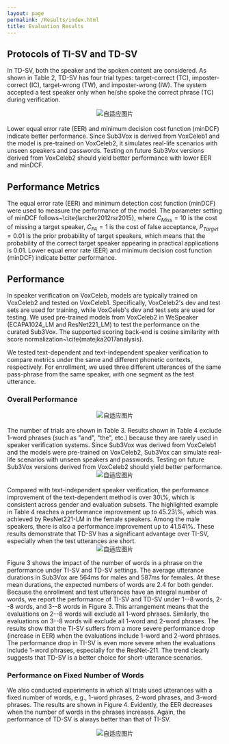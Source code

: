 ```yaml
---
layout: page
permalink: /Results/index.html
title: Evaluation Results
---
```


<html lang="en">
<head>
<meta charset="UTF-8">
<meta name="viewport" content="width=device-width, initial-scale=1.0">
<title>自适应图片</title>
<style>
  .center {
    text-align: center;
  }
  .responsive-img1 {
    max-width: 75%;
    height: auto;
  }
  .responsive-img2 {
  max-width: 75%;
  height: auto;
  }
</style>
</head>
<body>
<div class="center">
</div>
</body>
</html>

## Protocols of TI-SV and TD-SV

In TD-SV, both the speaker and the spoken content are considered. As shown in Table 2, TD-SV has four trial types: target-correct (TC), imposter-correct (IC), target-wrong (TW), and imposter-wrong (IW). The system accepted a test speaker only when he/she spoke the correct phrase (TC) during verification.

<center>
<img src="https://slash1028.github.io/Image/Table2.png" class="responsive-img1" alt="自适应图片">
</center>
<br>
Lower equal error rate (EER) and minimum decision cost function (minDCF) indicate better performance. Since Sub3Vox is derived from VoxCeleb1 and the model is pre-trained on VoxCeleb2, it simulates real-life scenarios with unseen speakers and passwords. Testing on future Sub3Vox versions derived from VoxCeleb2 should yield better performance with lower EER and minDCF.

## Performance Metrics
The equal error rate (EER) and minimum detection cost function (minDCF) were used to measure the performance of the model. The parameter setting of minDCF follows~\cite{larcher2012rsr2015}, where $C_{Miss}=10$ is the cost of missing a target speaker, $C_{FA}=1$ is the cost of false acceptance, $P_{Target}=0.01$ is the prior probability of target speakers, which means that the probability of the correct target speaker appearing in practical applications is 0.01. Lower equal error rate (EER) and minimum decision cost function (minDCF) indicate better performance. 

## Performance
In speaker verification on VoxCeleb, models are typically trained on VoxCeleb2 and tested on VoxCeleb1. Specifically, VoxCeleb2's dev and test sets are used for training, while VoxCeleb's dev and test sets are used for testing. We used pre-trained models from VoxCeleb2 in WeSpeaker (ECAPA1024\_LM and ResNet221\_LM) to test the performance on the curated Sub3Vox. The supported scoring back-end is cosine similarity with score normalization~\cite{matejka2017analysis}.

We tested text-dependent and text-independent speaker verification to compare metrics under the same and different phonetic contexts, respectively. For enrollment, we used three different utterances of the same pass-phrase from the same speaker, with one segment as the test utterance.

### Overall Performance

<center>
<img src="https://slash1028.github.io/Image/Table3.png" class="responsive-img1" alt="自适应图片">
</center>
<br>
The number of trials are shown in Table 3. Results shown in Table 4 exclude 1-word phrases (such as "and", "the", etc.) because they are rarely used in speaker verification systems. Since Sub3Vox was derived from VoxCeleb1 and the models were pre-trained on VoxCeleb2, Sub3Vox can simulate real-life scenarios with unseen speakers and passwords. Testing on future Sub3Vox versions derived from VoxCeleb2 should yield better performance.

<center>
<img src="https://slash1028.github.io/Image/Table4.png" class="responsive-img1" alt="自适应图片">
</center>
<br>
Compared with text-independent speaker verification, the performance improvement of the text-dependent method is over 30\%,  which is consistent across gender and evaluation subsets. The highlighted example in Table 4 reaches a performance improvement up to 45.23\%, which was achieved by ResNet221-LM in the female speakers. Among the male speakers, there is also a performance improvement up to 41.54\%. These results demonstrate that TD-SV has a significant advantage over TI-SV, especially when the test utterances are short.

<center>
<img src="https://slash1028.github.io/Image/Figure3.png" class="responsive-img1" alt="自适应图片">

</center>


Figure 3 shows the impact of the number of words in a phrase on the performance under TI-SV and TD-SV settings. The average utterance durations in Sub3Vox are 564ms for males and 587ms for females. At these mean durations, the expected numbers of words are 2.4 for both gender. Because the enrollment and test utterances have an integral number of words, we report the performance of TI-SV and TD-SV under 1--8 words, 2--8 words, and 3--8 words in Figure 3. This arrangement means that the evaluations on 2--8 words will exclude all 1-word phrases. Similarly, the evaluations on 3--8 words will exclude all 1-word and 2-word phrases. The results show that the TI-SV suffers from a more severe performance drop (increase in EER) when the evaluations include 1-word and 2-word phrases. The performance drop in TI-SV is even more severe when the evaluations include 1-word phrases, especially for the ResNet-211. The trend clearly suggests that TD-SV is a better choice for short-utterance scenarios.

### Performance on Fixed Number of Words
We also conducted experiments in which all trials used utterances with a fixed number of words, e.g., 1-word phrases, 2-word phrases, and 3-word phrases. The results are shown in Figure 4. Evidently, the EER decreases when the number of words in the phrases increases. Again, the performance of TD-SV is always better than that of TI-SV.

<center>
<img src="https://slash1028.github.io/Image/Figure4.png" class="responsive-img1" alt="自适应图片">

</center>